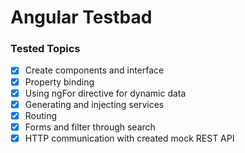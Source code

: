 # Angular Testbad

### Tested Topics

- [x] Create components and interface
- [x] Property binding
- [x] Using ngFor directive for dynamic data
- [x] Generating and injecting services
- [x] Routing
- [x] Forms and filter through search
- [x] HTTP communication with created mock REST API
